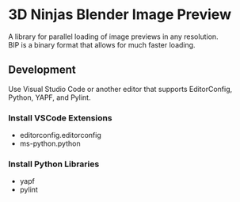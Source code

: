 # 3D Ninjas Blender Image Preview

A library for parallel loading of image previews in any resolution.
<br>
BIP is a binary format that allows for much faster loading.

## Development

Use Visual Studio Code or another editor that supports EditorConfig, Python, YAPF, and Pylint.

### Install VSCode Extensions

-   editorconfig.editorconfig
-   ms-python.python

### Install Python Libraries

-   yapf
-   pylint
